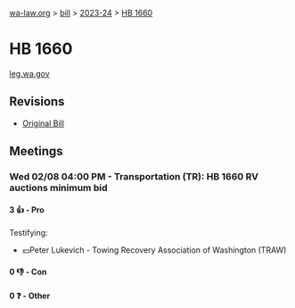 [wa-law.org](/) > [bill](/bill/) > [2023-24](/bill/2023-24/) > [HB 1660](/bill/2023-24/hb/1660/)

# HB 1660
[leg.wa.gov](https://app.leg.wa.gov/billsummary?BillNumber=1660&Year=2023&Initiative=false)

## Revisions
* [Original Bill](1/)

## Meetings
### Wed 02/08 04:00 PM - Transportation (TR): HB 1660 RV auctions minimum bid
#### 3 👍 - Pro
Testifying:
* 💵Peter Lukevich - Towing Recovery Association of Washington (TRAW)

#### 0 👎 - Con

#### 0 ❓ - Other
